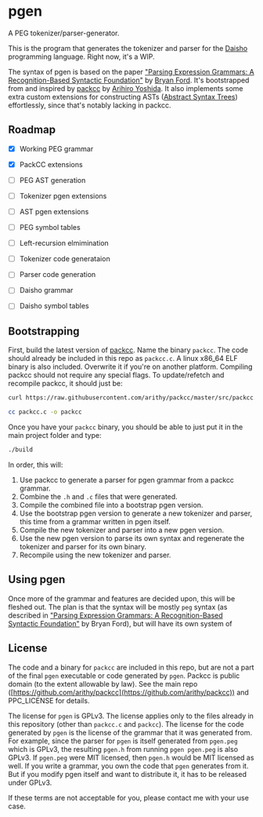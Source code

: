 # pgen
A PEG tokenizer/parser-generator.

This is the program that generates the tokenizer and parser for the [Daisho](https://github.com/apaz-cli/Daisho)
programming language. Right now, it's a WIP.

The syntax of pgen is based on the paper
["Parsing Expression Grammars: A Recognition-Based Syntactic Foundation"](https://bford.info/pub/lang/peg.pdf)
by [Bryan Ford](https://scholar.google.com/citations?hl=en&user=TwyzQP4AAAAJ). It's bootstrapped from and
inspired by [packcc](https://github.com/arithy/packcc) by [Arihiro Yoshida](https://github.com/arithy).
It also implements some extra custom extensions for constructing ASTs
([Abstract Syntax Trees](https://en.wikipedia.org/wiki/Abstract_syntax_tree)) effortlessly, since that's notably
lacking in packcc.

## Roadmap

- [x] Working PEG grammar
- [x] PackCC extensions
- [ ] PEG AST generation
- [ ] Tokenizer pgen extensions
- [ ] AST pgen extensions
- [ ] PEG symbol tables
- [ ] Left-recursion elmimination
- [ ] Tokenizer code generataion
- [ ] Parser code generation
- [ ] Daisho grammar
- [ ] Daisho symbol tables


## Bootstrapping

First, build the latest version of [packcc](https://github.com/arithy/packcc). Name the binary `packcc`. The
code should already be included in this repo as `packcc.c`. A linux x86_64 ELF binary is also included.
Overwrite it if you're on another platform. Compiling packcc should not require any special flags. To
update/refetch and recompile packcc, it should just be:
```sh
curl https://raw.githubusercontent.com/arithy/packcc/master/src/packcc.c

cc packcc.c -o packcc
```

Once you have your `packcc` binary, you should be able to just put it in the main project folder and type:
```sh
./build
```

In order, this will:
  1. Use packcc to generate a parser for pgen grammar from a packcc grammar.
  2. Combine the `.h` and `.c` files that were generated.
  3. Compile the combined file into a bootstrap pgen version.
  4. Use the bootstrap pgen version to generate a new tokenizer and parser, this time from a grammar written in pgen itself.
  5. Compile the new tokenizer and parser into a new pgen version.
  6. Use the new pgen version to parse its own syntax and regenerate the tokenizer and parser for its own binary.
  7. Recompile using the new tokenizer and parser.

## Using pgen

Once more of the grammar and features are decided upon, this will be fleshed out. The plan is that the syntax
will be mostly `peg` syntax (as described in ["Parsing Expression Grammars: A Recognition-Based Syntactic Foundation"](https://bford.info/pub/lang/peg.pdf) by Bryan Ford),
but will have its own system of


## License

The code and a binary for `packcc` are included in this repo, but are not a part of the final `pgen`
executable or code generated by `pgen`. Packcc is public domain (to the extent allowable by law). See
the main repo ([https://github.com/arithy/packcc](https://github.com/arithy/packcc)) and PPC_LICENSE for
details.

The license for `pgen` is GPLv3. The license applies only to the files already in this repository (other
than `packcc.c` and `packcc`). The license for the code generated by `pgen` is the license of the grammar that
it was generated from. For example, since the parser for `pgen` is itself generated from `pgen.peg` which is GPLv3,
the resulting `pgen.h` from running `pgen pgen.peg` is also GPLv3. If `pgen.peg` were MIT licensed, then `pgen.h`
would be MIT licensed as well. If you write a grammar, you own the code that `pgen` generates from it. But if you
modify pgen itself and want to distribute it, it has to be released under GPLv3.

If these terms are not acceptable for you, please contact me with your use case.

